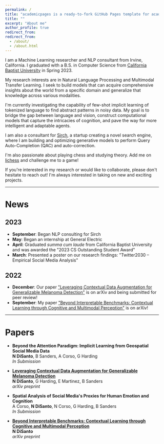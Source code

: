 ```yaml
---
permalink: /
title: "academicpages is a ready-to-fork GitHub Pages template for academic personal websites"
title: ""
excerpt: "About me"
author_profile: true
redirect_from: 
redirect_from:
  - /about/
  - /about.html
---
```


I am a Machine Learning researcher and NLP consultant from Irvine, California. I graduated with a B.S. in Computer Science from [California Baptist University](https://calbaptist.edu) in Spring 2023.

My research interests are in Natural Language Processing and Multimodal Transfer Learning. I seek to build models that can acquire comprehensive insights about the world from a specific domain and generalize that knowledge across various modalities.

I'm currently investigating the capability of few-shot implicit learning of tokenized language to find abstract patterns in noisy data. My goal is to bridge the gap between language and vision, construct computational models that capture the intricacies of cognition, and pave the way for more intelligent and adaptable agents.

I am also a consultant for [Sirch](https://bento.me/sirch), a startup creating a novel search engine, where I am building and optimizing generative models to perform Query Auto-Completion (QAC) and auto-correction.

I'm also passionate about playing chess and studying theory. Add me on [lichess](https://lichess.org/@/Ncd3030) and challenge me to a game!

If you're interested in my research or would like to collaborate, please don't hesitate to reach out! I'm always interested in taking on new and exciting projects.


------------------
# News
## 2023

- **September**: Began NLP consulting for Sirch
- **May**: Began an internship at General Electric
- **April**: Graduated *summa cum laude* from California Baptist University and was awarded the "2023 CS Outstanding Student Award"
- **March**: Presented a poster on our research findings: "Twitter2030 – Empirical Social Media Analysis"

## 2022
- **December**: Our paper ["Leveraging Contextual Data Augmentation for Generalizable Melanoma Detection"](https://arxiv.org/abs/2212.05116) is on arXiv and being submitted for peer review!
- **September**: My paper ["Beyond Interpretable Benchmarks: Contextual Learning through Cognitive and Multimodal Perception"](https://arxiv.org/abs/2304.00002) is on arXiv!

------------------
# Papers

- **Beyond the Attention Paradigm: Implicit Learning from Geospatial Social Media Data** \
**N DiSanto**, B Sanders, A Corso, G Harding \
*In Submission*


- [**Leveraging Contextual Data Augmentation for Generalizable Melanoma Detection**](https://arxiv.org/abs/2212.05116) \
**N DiSanto**, G Harding, E Martinez, B Sanders \
*arXiv preprint*


- **Spatial Analysis of Social Media's Proxies for Human Emotion and Cognition** \
A Corso, **N DiSanto**, N Corso, G Harding, B Sanders \
*In Submission*


- [**Beyond Interpretable Benchmarks: Contextual Learning through Cognitive and Multimodal Perception**](https://arxiv.org/abs/2304.00002) \
**N DiSanto** \
*arXiv preprint*
